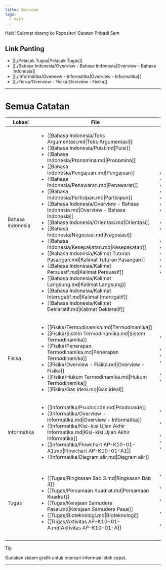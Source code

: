 ```yaml
---
title: Overview
tags:
  - main
---
```

Halo! Selamat datang ke Repositori Catatan Pribadi Sam.
## Link Penting
- [[./Pelacak Tugas|Pelacak Tugas]]
- [[./Bahasa Indonesia/Overview - Bahasa Indonesia|Overview - Bahasa Indonesia]]
- [[./Informatika/Overview - Informatika|Overview - Informatika]]
- [[./Fisika/Overview - Fisika|Overview - Fisika]]
---
# Semua Catatan
| Lokasi           | File                                                                                                                                                                                                                                                                                                                                                                                                                                                                                                                                                                                                                                                                                                                                                                                                                                                                                                                                                                                                  | Tags                                                                                                                                                                                                                                                                                                                       |
| ---------------- | ----------------------------------------------------------------------------------------------------------------------------------------------------------------------------------------------------------------------------------------------------------------------------------------------------------------------------------------------------------------------------------------------------------------------------------------------------------------------------------------------------------------------------------------------------------------------------------------------------------------------------------------------------------------------------------------------------------------------------------------------------------------------------------------------------------------------------------------------------------------------------------------------------------------------------------------------------------------------------------------------------- | -------------------------------------------------------------------------------------------------------------------------------------------------------------------------------------------------------------------------------------------------------------------------------------------------------------------------- |
| Bahasa Indonesia | <ul><li>[[Bahasa Indonesia/Teks Argumentasi.md\|Teks Argumentasi]]</li><li>[[Bahasa Indonesia/Puisi.md\|Puisi]]</li><li>[[Bahasa Indonesia/Pronomina.md\|Pronomina]]</li><li>[[Bahasa Indonesia/Pengajuan.md\|Pengajuan]]</li><li>[[Bahasa Indonesia/Penawaran.md\|Penawaran]]</li><li>[[Bahasa Indonesia/Partisipan.md\|Partisipan]]</li><li>[[Bahasa Indonesia/Overview - Bahasa Indonesia.md\|Overview - Bahasa Indonesia]]</li><li>[[Bahasa Indonesia/Orientasi.md\|Orientasi]]</li><li>[[Bahasa Indonesia/Negosiasi.md\|Negosiasi]]</li><li>[[Bahasa Indonesia/Kesepakatan.md\|Kesepakatan]]</li><li>[[Bahasa Indonesia/Kalimat Tuturan Pasangan.md\|Kalimat Tuturan Pasangan]]</li><li>[[Bahasa Indonesia/Kalimat Persuasif.md\|Kalimat Persuasif]]</li><li>[[Bahasa Indonesia/Kalimat Langsung.md\|Kalimat Langsung]]</li><li>[[Bahasa Indonesia/Kalimat Interogatif.md\|Kalimat Interogatif]]</li><li>[[Bahasa Indonesia/Kalimat Deklaratif.md\|Kalimat Deklaratif]]</li></ul> | <ul><li><ul></ul></li><li><ul></ul></li><li><ul></ul></li><li><ul></ul></li><li><ul></ul></li><li><ul></ul></li><li><ul><li>#Overview</li></ul></li><li><ul></ul></li><li><ul><li>#Catatan</li></ul></li><li><ul></ul></li><li><ul></ul></li><li><ul></ul></li><li><ul></ul></li><li><ul></ul></li><li><ul></ul></li></ul> |
| Fisika           | <ul><li>[[Fisika/Termodinamika.md\|Termodinamika]]</li><li>[[Fisika/Sistem Termodinamika.md\|Sistem Termodinamika]]</li><li>[[Fisika/Penerapan Termodinamika.md\|Penerapan Termodinamika]]</li><li>[[Fisika/Overview - Fisika.md\|Overview - Fisika]]</li><li>[[Fisika/Hukum Termodinamika.md\|Hukum Termodinamika]]</li><li>[[Fisika/Gas Ideal.md\|Gas Ideal]]</li></ul>                                                                                                                                                                                                                                                                                                                                                                                                                                                                                                                                                                                                                       | <ul><li><ul><li>#Catatan</li></ul></li><li><ul></ul></li><li><ul></ul></li><li><ul><li>#Overview</li></ul></li><li><ul></ul></li><li><ul></ul></li></ul>                                                                                                                                                                   |
| Informatika      | <ul><li>[[Informatika/Psudocode.md\|Psudocode]]</li><li>[[Informatika/Overview - Informatika.md\|Overview - Informatika]]</li><li>[[Informatika/Kisi-kisi Ujian Akhir Informatika.md\|Kisi-kisi Ujian Akhir Informatika]]</li><li>[[Informatika/Flowchart AP-K10-01-A1.md\|Flowchart AP-K10-01-A1]]</li><li>[[Informatika/Diagram alir.md\|Diagram alir]]</li></ul>                                                                                                                                                                                                                                                                                                                                                                                                                                                                                                                                                                                                                              | <ul><li><ul><li>#Catatan</li></ul></li><li><ul><li>#Overview</li></ul></li><li><ul></ul></li><li><ul></ul></li><li><ul><li>#Catatan</li></ul></li></ul>                                                                                                                                                                    |
| Tugas            | <ul><li>[[Tugas/Ringkasan Bab 3.md\|Ringkasan Bab 3]]</li><li>[[Tugas/Persamaan Kuadrat.md\|Persamaan Kuadrat]]</li><li>[[Tugas/Kerajaan Samudera Pasai.md\|Kerajaan Samudera Pasai]]</li><li>[[Tugas/Bioteknologi.md\|Bioteknologi]]</li><li>[[Tugas/Aktivitas AP-K10-01-A.md\|Aktivitas AP-K10-01-A]]</li></ul>                                                                                                                                                                                                                                                                                                                                                                                                                                                                                                                                                                                                                                                                                | <ul><li><ul><li>#Tugas</li></ul></li><li><ul><li>#Tugas</li></ul></li><li><ul><li>#Tugas</li></ul></li><li><ul><li>#Tugas</li></ul></li><li><ul><li>#Tugas</li></ul></li></ul>                                                                                                                                             |


> [!tip]
> Gunakan sistem grafik untuk mencari informasi lebih cepat.

---